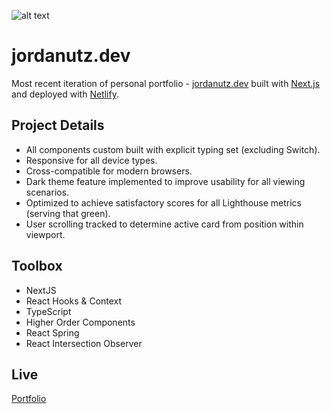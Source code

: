 ![alt text](https://i.ibb.co/9hyMdGr/Screen-Shot-2022-03-12-at-7-51-58-PM-1.png)

# jordanutz.dev

Most recent iteration of personal portfolio - [jordanutz.dev](https://www.jordanutz.dev) built with [Next.js](https://nextjs.org/) and deployed with [Netlify](https://www.netlify.com/).

## Project Details

-  All components custom built with explicit typing set (excluding Switch).
-  Responsive for all device types.
-  Cross-compatible for modern browsers.
-  Dark theme feature implemented to improve usability for all viewing scenarios.
-  Optimized to achieve satisfactory scores for all Lighthouse metrics (serving that green).
-  User scrolling tracked to determine active card from position within viewport.

## Toolbox

-  NextJS
-  React Hooks & Context
-  TypeScript
-  Higher Order Components
-  React Spring
-  React Intersection Observer

## Live

[Portfolio](https://www.jordanutz.dev)
